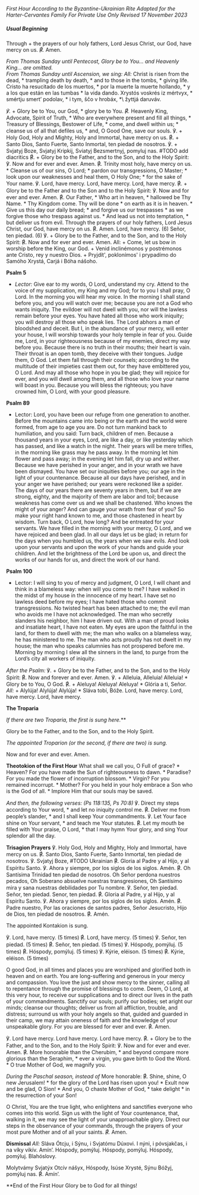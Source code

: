 *First Hour
According to the Byzantine-Ukrainian Rite
Adapted for the Harter-Cervantes Family
For Private Use Only
Revised  17 November 2023*

##### Usual Beginning
Through + the prayers of our holy fathers, Lord Jesus Christ, our God, have mercy on us.
*℟.* Amen.

*From Thomas Sunday until Pentecost, Glory be to You… and Heavenly King… are omitted.  
From Thomas Sunday until Ascension, we sing:*
*All:* Christ is risen from the dead, \* trampling death by death, \* and to those in the tombs, \* giving life.
Cristo ha resucitado de los muertos, \* por la muerte la muerte hollando, \* y a los que están en las tumbas \* la vida dando.
Xrystós voskrés iz mértvyx, \* smértju smert’ podolav, \* i tym, ščo v hrobáx, *\ žyttjá daruváv.

*℣.* + Glory be to You, our God, \* glory be to You.
*℟.* Heavenly King, Advocate, Spirit of Truth, \* Who are everywhere present and fill all things, \* Treasury of Blessings, Bestower of Life, \* come, and dwell within us; \* cleanse us of all that defiles us, \* and, O Good One, save our souls. 
℣. + Holy God, Holy and Mighty, Holy and Immortal, have mercy on us.
℟. + Santo Dios, Santo Fuerte, Santo Inmortal, ten piedad de nosotros.
℣. + Svjatyj Boze, Svjatyj Kripkij, Sviatyj Bezsmertnyj, pomyluj nas. #TODO add diacritics
℟. + Glory be to the Father, and to the Son, and to the Holy Spirit: 
℣. Now and for ever and ever. Amen.
℟. Trinity most holy, have mercy on us. \* Cleanse us of our sins, O Lord; \* pardon our transgressions, O Master; \* look upon our weaknesses and heal them, O Holy One; \* for the sake of Your name.
℣. Lord, have mercy. Lord, have mercy. Lord, have mercy.
℟. + Glory be to the Father and to the Son and to the Holy Spirit: 
℣. Now and for ever and ever. Amen. 
℟. Our Father, \* Who art in heaven, \* hallowed be Thy Name. \* Thy Kingdom come. Thy will be done \* on earth as it is in heaven. \* Give us this day our daily bread; \* and forgive us our trespasses \* as we forgive those who trespass against us. \* And lead us not into temptation, \* but deliver us from evil.
Through the prayers of our holy fathers, Lord Jesus Christ, our God, have mercy on us.
℟. Amen.
Lord, have mercy. (6) 
Señor, ten piedad. (6) 
℣. + Glory be to the Father, and to the Son, and to the Holy Spirit: 
℟. Now and for ever and ever. Amen.
All: + Come, let us bow in worship before the King, our God. 
\+ Venid inclinémonos y postrémonos ante Cristo, rey y nuestro Dios.
\+ Pryjdít', poklonímos' i prypadímo do Samóho Xrystá, Carjá i Bóha nášoho.

**Psalm 5**
- *Lector:* Give ear to my words, O Lord, understand my cry. Attend to the voice of my supplication, my King and my God; for to you I shall pray, O Lord. In the morning you will hear my voice. In the morning I shall stand before you, and you will watch over me; because you are not a God who wants iniquity. The evildoer will not dwell with you, nor will the lawless remain before your eyes. You have hated all those who work iniquity; you will destroy all those who speak lies. The Lord abhors a man of bloodshed and deceit. But I, in the abundance of your mercy, will enter your house, I will worship towards your holy temple in fear of you. Guide me, Lord, in your righteousness because of my enemies, direct my way before you. Because there is no truth in their mouths; their heart is vain. Their throat is an open tomb, they deceive with their tongues. Judge them, O God. Let them fall through their counsels; according to the multitude of their impieties cast them out, for they have embittered you, O Lord. And may all those who hope in you be glad; they will rejoice for ever, and you will dwell among them, and all those who love your name will boast in you. Because you will bless the righteous; you have crowned him, O Lord, with your good pleasure.

**Psalm 89**

- Lector: Lord, you have been our refuge from one generation to another. Before the mountains came into being or the earth and the world were formed, from age to age you are. Do not turn mankind back to humiliation, and you said: Turn back, children of men. Because a thousand years in your eyes, Lord, are like a day, or like yesterday which has passed, and like a watch in the night. Their years will be mere trifles, in the morning like grass may he pass away. In the morning let him flower and pass away; in the evening let him fall, dry up and wither. Because we have perished in your anger, and in your wrath we have been dismayed. You have set our iniquities before you; our age in the light of your countenance. Because all our days have perished, and in your anger we have perished; our years were reckoned like a spider. The days of our years there are seventy years in them, but if we are strong, eighty, and the majority of them are labor and toil; because weakness has come over us and we shall be chastened. Who knows the might of your anger? And can gauge your wrath from fear of you? So make your right hand known to me, and those chastened in heart by wisdom. Turn back, O Lord, how long? And be entreated for your servants. We have filled in the morning with your mercy, O Lord, and we have rejoiced and been glad. In all our days let us be glad; in return for the days when you humbled us, the years when we saw evils. And look upon your servants and upon the work of your hands and guide your children. And let the brightness of the Lord be upon us, and direct the works of our hands for us, and direct the work of our hand.

**Psalm 100** 
- Lector: I will sing to you of mercy and judgment, O Lord, I will chant and think in a blameless way: when will you come to me? I have walked in the midst of my house in the innocence of my heart. I have set no lawless deed before my eyes; I have hated those who commit transgressions. No twisted heart has been attached to me; the evil man who avoids me I have not acknowledged. The man who secretly slanders his neighbor, him I have driven out. With a man of proud looks and insatiate heart, I have not eaten. My eyes are upon the faithful in the land, for them to dwell with me; the man who walks on a blameless way, he has ministered to me. The man who acts proudly has not dwelt in my house; the man who speaks calumnies has not prospered before me. Morning by morning I slew all the sinners in the land, to purge from the Lord’s city all workers of iniquity.

*After the Psalm:*
℣. + Glory be to the Father, and to the Son, and to the Holy Spirit:
℟. Now and forever and ever. Amen.
℣. + Alleluia, Alleluia! Alleluia! \* Glory be to You, O God.
℟. + Aleluya! Aleluya! Aleluya! \* Glória a ti, Señor.
*All:* + Alylúja! Alylúja! Alylúja! \* Sláva tobí, Bóže.
Lord, have mercy. Lord, have mercy. Lord, have mercy.

**The Troparia**

*If there are two Troparia, the first is sung here.*** 

Glory be to the Father, and to the Son, and to the Holy Spirit. 

*The appointed Troparion (or the second, if there are two) is sung.* 

Now and for ever and ever. Amen.

**Theotokion of the First Hour**
What shall we call you, O Full of grace? * Heaven? For you have made the Sun of righteousness to dawn. * Paradise? For you made the flower of incorruption blossom. * Virgin? For you remained incorrupt. * Mother? For you held in your holy embrace a Son who is the God of all. * Implore Him that our souls may be saved.

*And then, the following verses:*
*(Ps 118:135, Ps 70:8)*
℣. Direct my steps according to Your word, * and let no iniquity control me.
℟. Deliver me from people’s slander, * and I shall keep Your commandments.
℣. Let Your face shine on Your servant, * and teach me Your statutes.
℟. Let my mouth be filled with Your praise, O Lord, * that I may hymn Your glory, and sing Your splendor all the day.

**Trisagion Prayers**
℣. Holy God, Holy and Mighty, Holy and Immortal, have mercy on us.
℟. Santo Dios, Santo Fuerte, Santo Inmortal, ten piedad de nosotros.
℣. Svjatyj Boze, #TODO Ukrainian
℟. Gloria al Padre y al Hijo, y al Espíritu Santo.
℣. Ahora y siempre, por los siglos de los siglos. Amén.
℟. Oh Santísima Trinidad ten piedad de nosotros. Oh Señor perdona nuestros pecados, Oh Soberano absuelve nuestras transgresiones, Oh Santísimo mira y sana nuestras debilidades por Tu nombre.
℣. Señor, ten piedad. Señor, ten piedad. Senor, ten piedad.
℟. Gloria al Padre, y al Hijo, y al Espirítu Santo.
℣. Ahora y siempre, por los siglos de los siglos.  Amén.
℟. Padre nuestro,
Por las oraciones de santos padres, Señor Jesucristo, Hijo de Dios, ten piedad de nosotros.
℟. Amén.

The appointed Kontakion is sung. 

℣. Lord, have mercy. (5 times) 
℟. Lord, have mercy. (5 times)
℣. Señor, ten piedad. (5 times) 
℟. Señor, ten piedad. (5 times)
℣. Hóspody, pomýluj. (5 times) 
℟. Hóspody, pomýluj. (5 times)
℣. Kýrie, eléison. (5 times) 
℟. Kýrie, eléison. (5 times)

O good God, in all times and places you are worshiped and glorified both in heaven and on earth. You are long-suffering and generous in your mercy and compassion. You love the just and show mercy to the sinner, calling all to repentance through the promise of blessings to come. Deem, O Lord, at this very hour, to receive our supplications and to direct our lives in the path of your commandments. Sanctify our souls; purify our bodies; set aright our minds; cleanse our thoughts; deliver us from all affliction, trouble, and distress; surround us with your holy angels so that, guided and guarded in their camp, we may attain oneness of faith and the knowledge of your unspeakable glory. For you are blessed for ever and ever. 
℟. Amen. 

℣. Lord have mercy. Lord have mercy. Lord have mercy. 
℟. + Glory be to the Father, and to the Son, and to the Holy Spirit:
℣. Now and for ever and ever. Amen.
℟. More honorable than the Cherubim, * and beyond compare more glorious than the Seraphim, * ever a virgin, you gave birth to God the Word. *  O true Mother of God, we magnify you.

*During the Paschal season, instead of* More honorable:
℟. Shine, shine, O new Jerusalem! * for the glory of the Lord has risen upon you! * Exult now and be glad, O Sion! * And you, O chaste Mother of God, * take delight * in the resurrection of your Son!

O Christ, You are the true light, who enlightens and sanctifies everyone who comes into this world.  Sign us with the light of Your countenance, that, walking in it, we may see the light of your unapproachable glory. Direct our steps in the observance of your commands, through the prayers of your most pure Mother and of all your saints. 
*℟.* Amen.

**Dismissal**
*All:* Sláva Ótcju, i Sýnu, i Svjatómu Dúxovi.
I nýni, i póvsjakčas, i na víky vikív. Amín’.
Hóspody, pomýluj. Hóspody, pomýluj. Hóspody, pomýluj. Blahóslovy.

Molytvámy Svjatýx Otcív nášyx, Hóspody, Isúse Xrysté, Sýnu Bóžyj, pomýluj nas.
℟. Amín’.

**End of the First Hour
Glory be to God for all things!